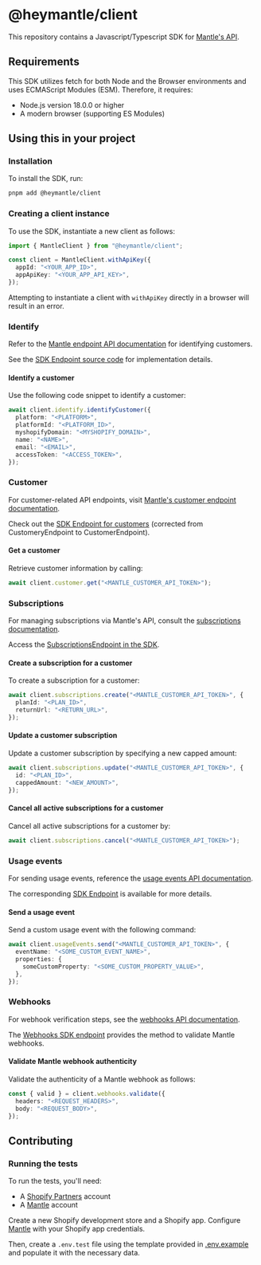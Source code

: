 # @heymantle/client

This repository contains a Javascript/Typescript SDK for [Mantle's API].

## Requirements

This SDK utilizes fetch for both Node and the Browser environments and uses ECMAScript Modules (ESM). Therefore, it requires:

- Node.js version 18.0.0 or higher
- A modern browser (supporting ES Modules)

## Using this in your project

### Installation

To install the SDK, run:

```bash
pnpm add @heymantle/client
```

### Creating a client instance

To use the SDK, instantiate a new client as follows:

```typescript
import { MantleClient } from "@heymantle/client";

const client = MantleClient.withApiKey({
  appId: "<YOUR_APP_ID>",
  appApiKey: "<YOUR_APP_API_KEY>",
});
```

Attempting to instantiate a client with `withApiKey` directly in a browser will result in an error.

### Identify

Refer to the [Mantle endpoint API documentation](https://heymantle.com/docs/api/identify-customer/) for identifying customers.

See the [SDK Endpoint source code](./src/endpoints/identify/IdentifyEndpoint.ts) for implementation details.

#### Identify a customer

Use the following code snippet to identify a customer:

```typescript
await client.identify.identifyCustomer({
  platform: "<PLATFORM>",
  platformId: "<PLATFORM_ID>",
  myshopifyDomain: "<MYSHOPIFY_DOMAIN>",
  name: "<NAME>",
  email: "<EMAIL>",
  accessToken: "<ACCESS_TOKEN>",
});
```

### Customer

For customer-related API endpoints, visit [Mantle's customer endpoint documentation](https://heymantle.com/docs/api/customer/).

Check out the [SDK Endpoint for customers](./src/endpoints/customer/CustomerEndpoint.ts) (corrected from CustomeryEndpoint to CustomerEndpoint).

#### Get a customer

Retrieve customer information by calling:

```typescript
await client.customer.get("<MANTLE_CUSTOMER_API_TOKEN>");
```

### Subscriptions

For managing subscriptions via Mantle's API, consult the [subscriptions documentation](https://heymantle.com/docs/api/subscriptions/).

Access the [SubscriptionsEndpoint in the SDK](./src/endpoints/subscriptions/SubscriptionsEndpoint.ts).

#### Create a subscription for a customer

To create a subscription for a customer:

```typescript
await client.subscriptions.create("<MANTLE_CUSTOMER_API_TOKEN>", {
  planId: "<PLAN_ID>",
  returnUrl: "<RETURN_URL>",
});
```

#### Update a customer subscription

Update a customer subscription by specifying a new capped amount:

```typescript
await client.subscriptions.update("<MANTLE_CUSTOMER_API_TOKEN>", {
  id: "<PLAN_ID>",
  cappedAmount: "<NEW_AMOUNT>",
});
```

#### Cancel all active subscriptions for a customer

Cancel all active subscriptions for a customer by:

```typescript
await client.subscriptions.cancel("<MANTLE_CUSTOMER_API_TOKEN>");
```

### Usage events

For sending usage events, reference the [usage events API documentation](https://heymantle.com/docs/api/usage-events/).

The corresponding [SDK Endpoint](./src/endpoints/usage-events/UsageEvents.ts) is available for more details.

#### Send a usage event

Send a custom usage event with the following command:

```typescript
await client.usageEvents.send("<MANTLE_CUSTOMER_API_TOKEN>", {
  eventName: "<SOME_CUSTOM_EVENT_NAME>",
  properties: {
    someCustomProperty: "<SOME_CUSTOM_PROPERTY_VALUE>",
  },
});
```

### Webhooks

For webhook verification steps, see the [webhooks API documentation](https://heymantle.com/docs/api/webhooks/).

The [Webhooks SDK endpoint](./src/webhooks/Webhooks.ts) provides the method to validate Mantle webhooks.

#### Validate Mantle webhook authenticity

Validate the authenticity of a Mantle webhook as follows:

```typescript
const { valid } = client.webhooks.validate({
  headers: "<REQUEST_HEADERS>",
  body: "<REQUEST_BODY>",
});
```

## Contributing

### Running the tests

To run the tests, you'll need:

- A [Shopify Partners] account
- A [Mantle] account

Create a new Shopify development store and a Shopify app. Configure [Mantle] with your Shopify app credentials.

Then, create a `.env.test` file using the template provided in [.env.example](./.env.example) and populate it with the necessary data.

[Shopify Partners]: https://partners.shopify.com
[Mantle]: https://heymantle.com
[Mantle's API]: https://heymantle.com/docs/api
